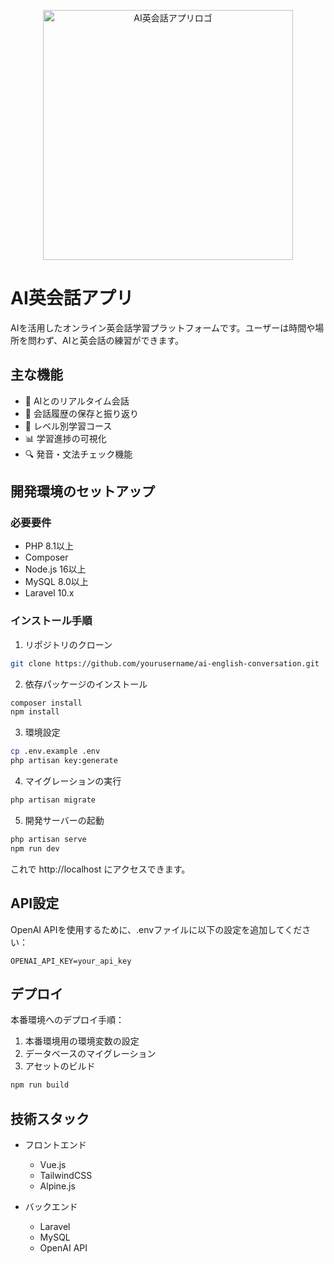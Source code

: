 <p align="center">
<img src="path/to/your/app-logo.png" width="400" alt="AI英会話アプリロゴ">
</p>

# AI英会話アプリ

AIを活用したオンライン英会話学習プラットフォームです。ユーザーは時間や場所を問わず、AIと英会話の練習ができます。

## 主な機能

- 🤖 AIとのリアルタイム会話
- 📝 会話履歴の保存と振り返り
- 🎯 レベル別学習コース
- 📊 学習進捗の可視化
- 🔍 発音・文法チェック機能

## 開発環境のセットアップ

### 必要要件

- PHP 8.1以上
- Composer
- Node.js 16以上
- MySQL 8.0以上
- Laravel 10.x

### インストール手順

1. リポジトリのクローン
```bash
git clone https://github.com/yourusername/ai-english-conversation.git
```

2. 依存パッケージのインストール
```bash
composer install
npm install
```

3. 環境設定
```bash
cp .env.example .env
php artisan key:generate
```

4. マイグレーションの実行
```bash
php artisan migrate
```

5. 開発サーバーの起動
```bash
php artisan serve
npm run dev
```

これで http://localhost にアクセスできます。

## API設定

OpenAI APIを使用するために、.envファイルに以下の設定を追加してください：

```env
OPENAI_API_KEY=your_api_key
```

## デプロイ

本番環境へのデプロイ手順：

1. 本番環境用の環境変数の設定
2. データベースのマイグレーション
3. アセットのビルド
```bash
npm run build
```

## 技術スタック

- フロントエンド
  - Vue.js
  - TailwindCSS
  - Alpine.js

- バックエンド
  - Laravel
  - MySQL
  - OpenAI API
